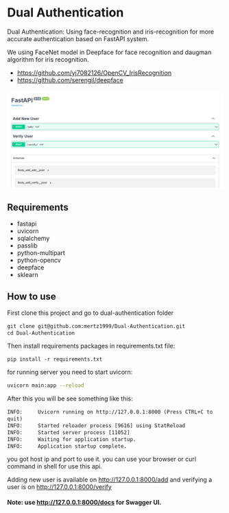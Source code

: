 # Dual Authentication
Dual Authentication: Using face-recognition and iris-recognition for more accurate authentication based on FastAPI system.

We using FaceNet model in Deepface for face recognition and daugman algorithm for iris recognition.

* https://github.com/yj7082126/OpenCV_IrisRecognition
* https://github.com/serengil/deepface


![App Screenshot](./inc/1.png)
## Requirements
* fastapi
* uvicorn
* sqlalchemy
* passlib
* python-multipart
* python-opencv
* deepface
* sklearn


## How to use

First clone this project and go to dual-authentication folder

```shell
git clone git@github.com:mertz1999/Dual-Authentication.git
cd Dual-Authentication
```

Then install requirements packages in requirements.txt file:
```shell
pip install -r requirements.txt
```

for running server you need to start uvicorn:
```bash
uvicorn main:app --reload
``` 

After this you will be see something like this:
```
INFO:     Uvicorn running on http://127.0.0.1:8000 (Press CTRL+C to quit)
INFO:     Started reloader process [9616] using StatReload
INFO:     Started server process [11052]
INFO:     Waiting for application startup.
INFO:     Application startup complete.
```

you got host ip and port to use it. you can use your browser or curl command in shell for use this api.

Adding new user is available on http://127.0.0.1:8000/add and verifying a user is on http://127.0.0.1:8000/verify


#### Note: use http://127.0.0.1:8000/docs for Swagger UI.

